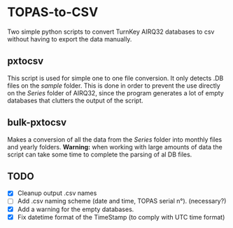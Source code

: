 # TOPAS-to-CSV
Two simple python scripts to convert TurnKey AIRQ32 databases to csv without having to export the data manually.

## pxtocsv
This script is used for simple one to one file conversion. It only detects .DB files on the *sample* folder. This is done in order to prevent the use directly on the *Series* folder of AIRQ32, since the program generates a lot of empty databases that clutters the output of the script.

## bulk-pxtocsv
Makes a conversion of all the data from the *Series* folder into monthly files and yearly folders. **Warning:** when working with large amounts of data the script can take some time to complete the parsing of al DB files.

## TODO
- [x] Cleanup output .csv names
- [ ] Add .csv naming scheme (date and time, TOPAS serial n°). (necessary?)
- [x] Add a warning for the empty databases.
- [x] Fix datetime format of the TimeStamp (to comply with UTC time format)
